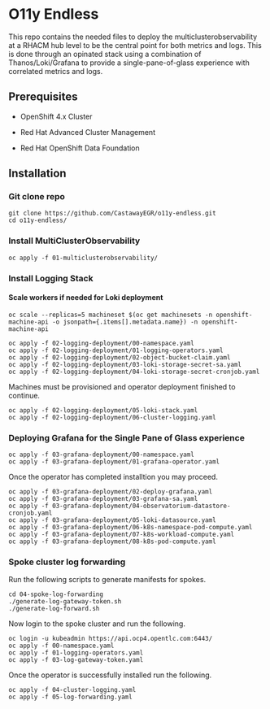 # O11y Endless

This repo contains the needed files to deploy the multiclusterobservability at a RHACM hub level to be the central point for both metrics and logs. This is done through an opinated stack using a combination of Thanos/Loki/Grafana to provide a single-pane-of-glass experience with correlated metrics and logs.

## Prerequisites

* OpenShift 4.x Cluster

* Red Hat Advanced Cluster Management

* Red Hat OpenShift Data Foundation


## Installation

### Git clone repo

```
git clone https://github.com/CastawayEGR/o11y-endless.git
cd o11y-endless/
```

### Install MultiClusterObservability

```
oc apply -f 01-multiclusterobservability/
```

### Install Logging Stack

#### Scale workers if needed for Loki deployment

```
oc scale --replicas=5 machineset $(oc get machinesets -n openshift-machine-api -o jsonpath={.items[].metadata.name}) -n openshift-machine-api
```

```
oc apply -f 02-logging-deployment/00-namespace.yaml
oc apply -f 02-logging-deployment/01-logging-operators.yaml
oc apply -f 02-logging-deployment/02-object-bucket-claim.yaml
oc apply -f 02-logging-deployment/03-loki-storage-secret-sa.yaml
oc apply -f 02-logging-deployment/04-loki-storage-secret-cronjob.yaml
```

Machines must be provisioned and operator deployment finished to continue.

```
oc apply -f 02-logging-deployment/05-loki-stack.yaml
oc apply -f 02-logging-deployment/06-cluster-logging.yaml
```

### Deploying Grafana for the Single Pane of Glass experience

```
oc apply -f 03-grafana-deployment/00-namespace.yaml
oc apply -f 03-grafana-deployment/01-grafana-operator.yaml
```

Once the operator has completed installtion you may proceed.

```
oc apply -f 03-grafana-deployment/02-deploy-grafana.yaml
oc apply -f 03-grafana-deployment/03-grafana-sa.yaml
oc apply -f 03-grafana-deployment/04-observatorium-datastore-cronjob.yaml
oc apply -f 03-grafana-deployment/05-loki-datasource.yaml
oc apply -f 03-grafana-deployment/06-k8s-namespace-pod-compute.yaml
oc apply -f 03-grafana-deployment/07-k8s-workload-compute.yaml
oc apply -f 03-grafana-deployment/08-k8s-pod-compute.yaml
```

### Spoke cluster log forwarding

Run the following scripts to generate manifests for spokes.

```
cd 04-spoke-log-forwarding
./generate-log-gateway-token.sh
./generate-log-forward.sh
```

Now login to the spoke cluster and run the following.

```
oc login -u kubeadmin https://api.ocp4.opentlc.com:6443/
oc apply -f 00-namespace.yaml
oc apply -f 01-logging-operators.yaml
oc apply -f 03-log-gateway-token.yaml
```

Once the operator is successfully installed run the following.

```
oc apply -f 04-cluster-logging.yaml
oc apply -f 05-log-forwarding.yaml
```

